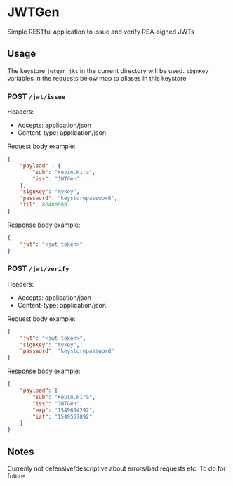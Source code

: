 # JWTGen

Simple RESTful application to issue and verify RSA-signed JWTs

## Usage

The keystore `jwtgen.jks` in the current directory will be used. `signKey` variables in the requests below map to aliases in this keystore

### POST `/jwt/issue`

Headers:
- Accepts: application/json
- Content-type: application/json

Request body example:
```json
{
    "payload" : {
        "sub": "Kevin.Hira",
        "iss": "JWTGen"
    },
    "signKey": "mykey",
    "password": "keystorepassword",
    "ttl": 86400000
}
```

Response body example:
```json
{
    "jwt": "<jwt token>"
}
```

### POST `/jwt/verify`

Headers:
- Accepts: application/json
- Content-type: application/json

Request body example:
```json
{
    "jwt": "<jwt token>",
    "signKey": "mykey",
    "password": "keystorepassword"
}
```

Response body example:
```json
{
    "payload": {
        "sub": "Kevin.Hira",
        "iss": "JWTGen",
        "exp": "1549654292",
        "iat": "1549567892"
    }
}
```

## Notes

Currenly not defensive/descriptive about errors/bad requests etc. To do for future
